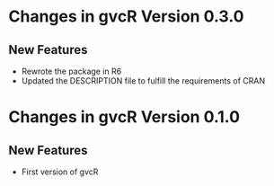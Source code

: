 # Changes in gvcR Version 0.3.0
## New Features 

* Rewrote the package in R6
* Updated the DESCRIPTION file to fulfill the requirements of CRAN

# Changes in gvcR Version 0.1.0
## New Features 

* First version of gvcR 
